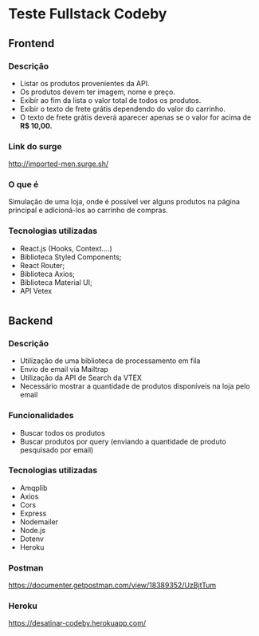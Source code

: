 # Teste Fullstack Codeby

## Frontend

### Descrição
- Listar os produtos provenientes da API.
- Os produtos devem ter imagem, nome e preço.
- Exibir ao fim da lista o valor total de todos os produtos.
- Exibir o texto de frete grátis dependendo do valor do carrinho.
- O texto de frete grátis deverá aparecer apenas se o valor for acima de **R$ 10,00.**

### Link do surge
http://imported-men.surge.sh/

### O que é

Simulação de uma loja, onde é possível ver alguns produtos na página principal e adicioná-los ao carrinho de compras.

### Tecnologias utilizadas

- React.js (Hooks, Context....)
- Biblioteca Styled Components;
- React Router;
- Biblioteca Axios;
- Biblioteca Material UI;
- API Vetex

# 
## Backend

### Descrição
- Utilização de uma biblioteca de processamento em fila
- Envio de email via Mailtrap
- Utilização da API de Search da VTEX
- Necessário mostrar a quantidade de produtos disponíveis na loja pelo email

### Funcionalidades
- Buscar todos os produtos
- Buscar produtos por query (enviando a quantidade de produto pesquisado por email)

### Tecnologias utilizadas
- Amqplib
- Axios
- Cors
- Express
- Nodemailer
- Node.js
- Dotenv
- Heroku

### Postman
https://documenter.getpostman.com/view/18389352/UzBjtTum

### Heroku
https://desatinar-codeby.herokuapp.com/
